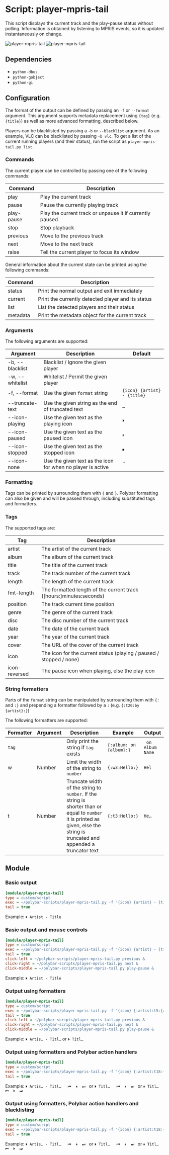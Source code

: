 # Script: player-mpris-tail

This script displays the current track and the play-pause status without polling. Information is obtained by listening to MPRIS events, so it is updated instantaneously on change.

![player-mpris-tail](screenshots/1.png) ![player-mpris-tail](screenshots/2.png)


## Dependencies

* `python-dbus`
* `python-gobject`
* `python-gi`


## Configuration

The format of the output can be defined by passing an `-f` or `--format` argument. This argument supports metadata replacement using `{tag}` (e.g. `{title}`) as well as more advanced formatting, described below.

Players can be blacklisted by passing a `-b` or `--blacklist` argument. As an example, VLC can be blacklisted by passing `-b vlc`. To get a list of the current running players (and their status), run the script as `player-mpris-tail.py list`.


### Commands

The current player can be controlled by passing one of the following commands:

Command | Description
---|---
play       | Play the current track
pause      | Pause the currently playing track
play-pause | Play the current track or unpause it if currently paused
stop       | Stop playback
previous   | Move to the previous track
next       | Move to the next track
raise      | Tell the current player to focus its window

General information about the current state can be printed using the following commands:

Command | Description
---|---
status   | Print the normal output and exit immediately
current  | Print the currently detected player and its status
list     | List the detected players and their status
metadata | Print the metadata object for the current track


### Arguments

The following arguments are supported:

Argument | Description | Default
---|---|---
-b, --blacklist   | Blacklist / Ignore the given player
-w, --whitelist   | Whitelist / Permit the given player
-f, --format      | Use the given `format` string                               | `{icon} {artist} - {title}`
--truncate-text   | Use the given string as the end of truncated text           | `…`
--icon-playing    | Use the given text as the playing icon                      | `⏵`
--icon-paused     | Use the given text as the paused icon                       | `⏸`
--icon-stopped    | Use the given text as the stopped icon                      | `⏹`
--icon-none       | Use the given text as the icon for when no player is active | ``


### Formatting

Tags can be printed by surrounding them with `{` and `}`. Polybar formatting can also be given and will be passed through, including substituted tags and formatters.


### Tags

The supported tags are:

Tag | Description
---|---
artist        | The artist of the current track
album         | The album of the current track
title         | The title of the current track
track         | The track number of the current track
length        | The length of the current track
fmt-length    | The formatted length of the current track ([hours:]minutes:seconds)
position      | The track current time position
genre         | The genre of the current track
disc          | The disc number of the current track
date          | The date of the current track
year          | The year of the current track
cover         | The URL of the cover of the current track
icon          | The icon for the current status (playing / paused / stopped / none)
icon-reversed | The pause icon when playing, else the play icon


### String formatters

Parts of the `format` string can be manipulated by surrounding them with `{:` and `:}` and prepending a formatter followed by a `:` (e.g. `{:t20:by {artist}:}`)

The following formatters are supported:

Formatter | Argument | Description | Example | Output
---|---|---|---|---
`tag` | | Only print the string if `tag` exists            | `{:album: on {album}:}` | ` on Album Name`
w     | Number | Limit the width of the string to `number` | `{:w3:Hello:}`          | `Hel`
t     | Number | Truncate width of the string to `number`. If the string is shorter than or equal to `number` it is printed as given, else the string is truncated and appended a truncator text | `{:t3:Hello:}` | `He…`


## Module

### Basic output

```ini
[module/player-mpris-tail]
type = custom/script
exec = ~/polybar-scripts/player-mpris-tail.py -f '{icon} {artist} - {title}'
tail = true
```

Example: `⏵ Artist - Title`


### Basic output and mouse controls

```ini
[module/player-mpris-tail]
type = custom/script
exec = ~/polybar-scripts/player-mpris-tail.py -f '{icon} {artist} - {title}'
tail = true
click-left = ~/polybar-scripts/player-mpris-tail.py previous &
click-right = ~/polybar-scripts/player-mpris-tail.py next &
click-middle = ~/polybar-scripts/player-mpris-tail.py play-pause &
```

Example: `⏵ Artist - Title`


### Output using formatters

```ini
[module/player-mpris-tail]
type = custom/script
exec = ~/polybar-scripts/player-mpris-tail.py -f '{icon} {:artist:t5:{artist}:}{:artist: - :}{:t4:{title}:}'
tail = true
click-left = ~/polybar-scripts/player-mpris-tail.py previous &
click-right = ~/polybar-scripts/player-mpris-tail.py next &
click-middle = ~/polybar-scripts/player-mpris-tail.py play-pause &
```

Example: `⏵ Artis… - Titl…` or `⏵ Titl…`


### Output using formatters and Polybar action handlers

```ini
[module/player-mpris-tail]
type = custom/script
exec = ~/polybar-scripts/player-mpris-tail.py -f '{icon} {:artist:t18:{artist}:}{:artist: - :}{:t20:{title}:}  %{A1:~/polybar-scripts/player-mpris-tail.py previous:} ⏮ %{A} %{A1:~/polybar-scripts/player-mpris-tail.py play-pause:} {icon-reversed} %{A} %{A1:~/polybar-scripts/player-mpris-tail.py next:} ⏭ %{A}'
tail = true
```

Example: `⏵ Artis… - Titl…   ⏮  ⏸  ⏭ ` or `⏵ Titl…   ⏮  ⏸  ⏭ ` or `⏸ Titl…   ⏮  ⏵  ⏭ `


### Output using formatters, Polybar action handlers and blacklisting

```ini
[module/player-mpris-tail]
type = custom/script
exec = ~/polybar-scripts/player-mpris-tail.py -f '{icon} {:artist:t18:{artist}:}{:artist: - :}{:t20:{title}:}  %{A1:~/polybar-scripts/player-mpris-tail.py previous -b vlc -b plasma-browser-integration:} ⏮ %{A} %{A1:~/polybar-scripts/player-mpris-tail.py play-pause -b vlc -b plasma-browser-integration:} {icon-reversed} %{A} %{A1:~/polybar-scripts/player-mpris-tail.py next -b vlc -b plasma-browser-integration:} ⏭ %{A}' -b vlc -b plasma-browser-integration
tail = true
```

Example: `⏵ Artis… - Titl…   ⏮  ⏸  ⏭ ` or `⏵ Titl…   ⏮  ⏸  ⏭ ` or `⏸ Titl…   ⏮  ⏵  ⏭ `
